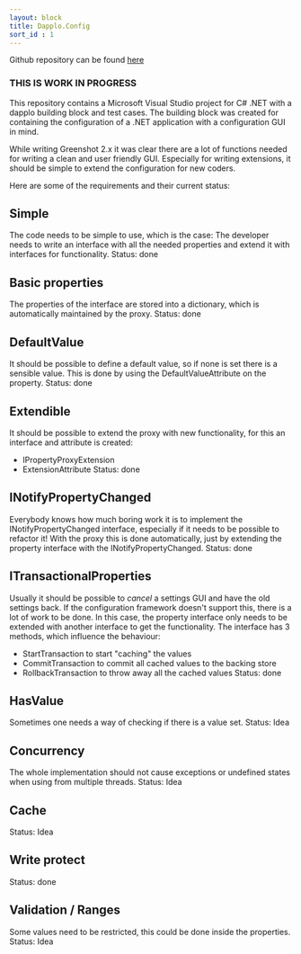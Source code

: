 ```yaml
---
layout: block
title: Dapplo.Config
sort_id : 1
---
```

Github repository can be found [here](https://github.com/dapplo/Dapplo.Config)

<div class="panel panel-default">
  <div class="panel-heading">
    <h3 class="panel-title">THIS IS WORK IN PROGRESS</h3>
  </div>
</div>

This repository contains a Microsoft Visual Studio project for C# .NET with a dapplo building block and test cases.
The building block was created for containing the configuration of a .NET application with a configuration GUI in mind.

While writing Greenshot 2.x it was clear there are a lot of functions needed for writing a clean and user friendly GUI.
Especially for writing extensions, it should be simple to extend the configuration for new coders.


Here are some of the requirements and their current status:

Simple
------
The code needs to be simple to use, which is the case:
The developer needs to write an interface with all the needed properties and extend it with interfaces for functionality.
Status: done

Basic properties
----------------
The properties of the interface are stored into a dictionary, which is automatically maintained by the proxy.
Status: done

DefaultValue
------------
It should be possible to define a default value, so if none is set there is a sensible value. This is done by using the DefaultValueAttribute on the property.
Status: done

Extendible
----------
It should be possible to extend the proxy with new functionality, for this an interface and attribute is created:
* IPropertyProxyExtension
* ExtensionAttribute
Status: done

INotifyPropertyChanged
----------------------
Everybody knows how much boring work it is to implement the INotifyPropertyChanged interface, especially if it needs to be possible to refactor it!
With the proxy this is done automatically, just by extending the property interface with the INotifyPropertyChanged.
Status: done

ITransactionalProperties
-------------
Usually it should be possible to *cancel* a settings GUI and have the old settings back. If the configuration framework doesn't support this, there is a lot of work to be done.
In this case, the property interface only needs to be extended with another interface to get the functionality.
The interface has 3 methods, which influence the behaviour:
* StartTransaction to start "caching" the values
* CommitTransaction to commit all cached values to the backing store
* RollbackTransaction to throw away all the cached values
Status: done

HasValue
--------
Sometimes one needs a way of checking if there is a value set.
Status: Idea

Concurrency
-----------
The whole implementation should not cause exceptions or undefined states when using from multiple threads.
Status: Idea

Cache
-----
Status: Idea

Write protect
-------------
Status: done

Validation / Ranges
-------------------
Some values need to be restricted, this could be done inside the properties.
Status: Idea
